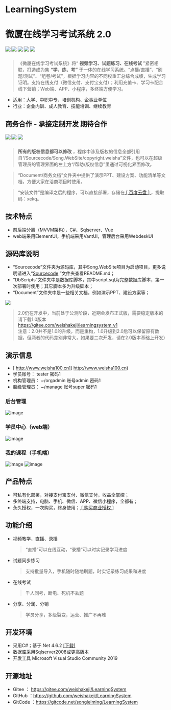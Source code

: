 ﻿# LearningSystem
# 微厦在线学习考试系统 2.0
##### [![](https://img.shields.io/badge/-%E5%AE%98%E6%96%B9%E7%BD%91%E7%AB%99-blue)](http://www.weishakeji.net) [![](https://img.shields.io/badge/help-%E5%9C%A8%E7%BA%BF%E5%B8%AE%E5%8A%A9-orange)](http://www.weisha100.net/) [![](https://img.shields.io/badge/upgrade-%E5%8D%87%E7%BA%A7%E6%97%A5%E5%BF%97-green)](http://www.weishakeji.net/download.html)  [![](https://img.shields.io/badge/QQ%E7%BE%A4-10237400-brightgreen)](https://qm.qq.com/cgi-bin/qm/qr?k=lL7qjJPXlfMnxo4cOd2xr-OMe-_4u8hW&jump_from=webapi&authKey=4vWIzSa9ceJ0Cn6/cDKp08SuOxv4xfGDfMn1ZI//1XG+p5nzeqW9v/PUVdI9gEh+)  [![](https://img.shields.io/badge/%E7%94%B5%E8%AF%9D-400%206015%20615-lightgrey)]()

>《微厦在线学习考试系统》将“ **视频学习、试题练习、在线考试** ”紧密相联，打造成为集 **“学、练、考”** 于一体的在线学习系统。“点播/直播”、“刷题/测试”、“组卷/考试”，根据学习内容的不同权重汇总综合成绩，生成学习证明。支持在线支付（微信支付、支付宝支付）；利用充值卡、学习卡配合线下营销；Web端、APP、小程序，多终端方便学习。

* 适用：大学、中职中专、培训机构、企事业单位
* 行业：企业内训、成人教育、技能培训、继续教育

## 商务合作 - 承接定制开发 期待合作
##### [![](https://img.shields.io/badge/down-%E5%AE%89%E8%A3%85%E6%96%87%E4%BB%B6-blue)](https://pan.baidu.com/s/1koQyvnb0YEutlQomjAwIjg) [![](https://img.shields.io/badge/doc-%E9%A1%B9%E7%9B%AE%E6%96%87%E6%A1%A3-yellow)](https://gitee.com/weishakeji/LearningSystem/tree/master/Document)  [![](https://img.shields.io/badge/QQ-10522779-green)](tencent://AddContact/fromId=45&fromSubId=1&subcmd=all&uin=10522779)

>  **所有的版权信息都可以修改** ，程序中涉及版权的信息全部引用自“/Sourcecode/Song.WebSite/copyright.weisha”文件，也可以在超级管理员的管理界面的左上方“/帮助/版权信息”里通过可视化界面修改。

> “Document/商务文档”文件夹中提供了演示PPT、建设方案、功能清单等文档，方便大家在洽商项目时使用。

> “安装文件”是编译之后的程序，可以直接部署，存储在<a href="https://pan.baidu.com/s/1koQyvnb0YEutlQomjAwIjg" target="_blank" size=12> [ 百度云盘 ] </a>，提取码：xekq。

## 技术特点
 * 前后端分离（MVVM架构），C#、Sqlserver、Vue
 * web端采用ElementUI，手机端采用VantUI，管理后台采用WebdeskUI

## 源码库说明
 * “Sourcecode”文件夹为源码库，其中Song.WebSite项目为启动项目，更多说明请进入“[Sourcecode](https://gitee.com/weishakeji/LearningSystem/tree/master/Sourcecode) ”文件夹查看README.md；
 * “DbScripts”文件夹中是数据库脚本，其中script.sql为完整数据库脚本，第一次部署时使用；其它脚本多为升级脚本；
 * “Document”文件夹中是一些相关文档，例如演示PPT、建设方案等；

![](https://img.shields.io/badge/version-%E9%87%8D%E8%A6%81%E6%8F%90%E7%A4%BA-red)

>2.0仍在开发中，当前处于公测阶段，近期会发布正式版，需要稳定版本的请下载1.0版本
<br/><a href="https://gitee.com/weishakeji/learningsystem_v1" target="_blank">https://gitee.com/weishakeji/learningsystem_v1</a> 
<br/>注意：2.0并不是1.0的升级，而是重构，1.0升级到2.0后可以保留原有数据，但两者的代码差别非常大，如果要二次开发，请在2.0版本基础上开发）

## 演示信息
 * [ http://www.weisha100.cn]( http://www.weisha100.cn) 
 * 学员账号： tester 密码1
 * 机构管理员： ~/orgadmin 账号admin 密码1
 * 超级管理员： ~/manage  账号super 密码1

### 后台管理
![image](https://gitee.com/weishakeji/LearningSystem/raw/master/Document/Images/%E6%9C%BA%E6%9E%84%E7%AE%A1%E7%90%864.png)
### 学员中心（web端）
![image](https://gitee.com/weishakeji/LearningSystem/raw/master/Document/Images/%E5%AD%A6%E5%91%98%E4%B8%AD%E5%BF%83-web.png)
### 我的课程（手机端）
![image](https://gitee.com/weishakeji/LearningSystem/raw/master/Document/Images/%E5%AD%A6%E5%91%98%E4%B8%AD%E5%BF%83-mobi.png)
![image](https://gitee.com/weishakeji/LearningSystem/raw/master/Document/Images/%E8%AF%95%E9%A2%98%E7%BB%83%E4%B9%A0(mobi).png)

## 产品特点
* 可私有化部署，对接支付宝支付、微信支付，收益全掌控；
* 多终端支持，电脑、手机、微信、APP、微信小程序，全都有；
* 永久授权，一次购买，终身使用；<a href="https://shop35387540.taobao.com/" target="_blank" size=12> [ 购买商业授权 ] </a>

## 功能介绍
* 视频教学，直播、录播
   > “直播”可以在线互动，“录播”可以时实记录学习进度

* 试题同步练习
   > 支持批量导入，手机随时随地刷题，时实记录练习成果和进度

* 在线考试
   > 千人同考，断电、死机不丢题
   
* 分享、分润、分销
   > 学员分享，多级裂变，运营、推广不再难




## 开发环境
* 采用C#；基于.Net 4.6.2 <a href="https://download.visualstudio.microsoft.com/download/pr/8e396c75-4d0d-41d3-aea8-848babc2736a/80b431456d8866ebe053eb8b81a168b3/ndp462-kb3151800-x86-x64-allos-enu.exe" target="_blank" size=12>[下载]</a>
* 数据库采用Sqlserver2008或更高版本
* 开发工具 Microsoft Visual Studio Community 2019

## 开源地址
* Gitee ： <a href="https://gitee.com/weishakeji/LearningSystem" target="_blank">https://gitee.com/weishakeji/LearningSystem</a> 
* GitHub ：<a href="https://github.com/weishakeji/LearningSystem" target="_blank">https://github.com/weishakeji/LearningSystem</a> 
* GitCode ：<a href="https://gitcode.net/songleiming/LearningSystem" target="_blank">https://gitcode.net/songleiming/LearningSystem</a> 



